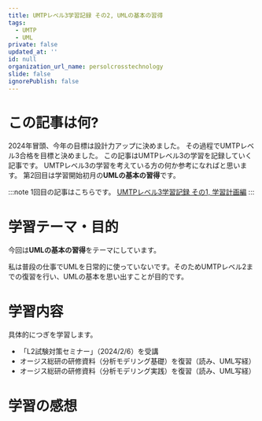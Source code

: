 ```yaml
---
title: UMTPレベル3学習記録 その2, UMLの基本の習得
tags:
  - UMTP
  - UML
private: false
updated_at: ''
id: null
organization_url_name: persolcrosstechnology
slide: false
ignorePublish: false
---
```

# この記事は何?
2024年冒頭、今年の目標は設計力アップに決めました。
その過程でUMTPレベル3合格を目標と決めました。
この記事はUMTPレベル3の学習を記録していく記事です。
UMTPレベル3の学習を考えている方の何か参考になればと思います。
第2回目は学習開始初月の**UMLの基本の習得**です。

:::note 
1回目の記事はこちらです。
[UMTPレベル3学習記録 その1, 学習計画編](https://qiita.com/juraruming/items/c700ae7718c2cc2a5d65)
:::

# 学習テーマ・目的
今回は**UMLの基本の習得**をテーマにしています。

私は普段の仕事でUMLを日常的に使っていないです。そのためUMTPレベル2までの復習を行い、UMLの基本を思い出すことが目的です。

# 学習内容
具体的につぎを学習します。

* 「L2試験対策セミナー」（2024/2/6）を受講
* オージス総研の研修資料（分析モデリング基礎）を復習（読み、UML写経）
* オージス総研の研修資料（分析モデリング実践）を復習（読み、UML写経）


# 学習の感想

